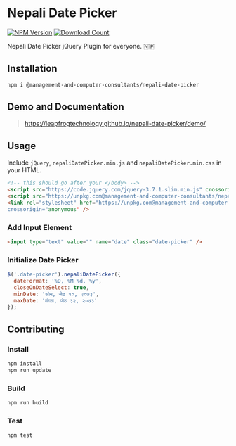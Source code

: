 # Nepali Date Picker

[![NPM Version][npm-image]][npm-url]
[![Download Count][download-url]][npm-url]

[npm-image]: https://img.shields.io/npm/v/nepali-date-picker.svg?style=flat-square
[npm-url]: https://npmjs.org/package/nepali-date-picker
[download-url]: https://img.shields.io/npm/dt/nepali-date-picker.svg?style=flat-square

Nepali Date Picker jQuery Plugin for everyone. 🇳🇵

## Installation

```bash
npm i @management-and-computer-consultants/nepali-date-picker
```

## Demo and Documentation

> https://leapfrogtechnology.github.io/nepali-date-picker/demo/

## Usage

Include `jQuery`, `nepaliDatePicker.min.js` and `nepaliDatePicker.min.css` in your HTML.

```html
<!-- this should go after your </body> -->
<script src="https://code.jquery.com/jquery-3.7.1.slim.min.js" crossorigin="anonymous"></script>
<script src="https://unpkg.com@management-and-computer-consultants/nepali-date-picker@2.0.4/dist/nepaliDatePicker.min.js" crossorigin="anonymous"></script>
<link rel="stylesheet" href="https://unpkg.com@management-and-computer-consultants/nepali-date-picker@2.0.4/dist/nepaliDatePicker.min.css
crossorigin="anonymous" />
```

### Add Input Element

```html
<input type="text" value="" name="date" class="date-picker" />
```

### Initialize Date Picker

```javascript
$('.date-picker').nepaliDatePicker({
  dateFormat: '%D, %M %d, %y',
  closeOnDateSelect: true,
  minDate: 'सोम, जेठ १०, २०७३',
  maxDate: 'मंगल, जेठ ३२, २०७३'
});
```

## Contributing

### Install

```bash
npm install
npm run update
```

### Build

```bash
npm run build
```

### Test

```bash
npm test
```
